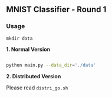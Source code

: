 ## MNIST Classifier - Round 1

### Usage

```
mkdir data
```

**1. Normal Version**

```sh

python main.py --data_dir='./data'

```

**2. Distributed Version**

Please read `distri_go.sh`

